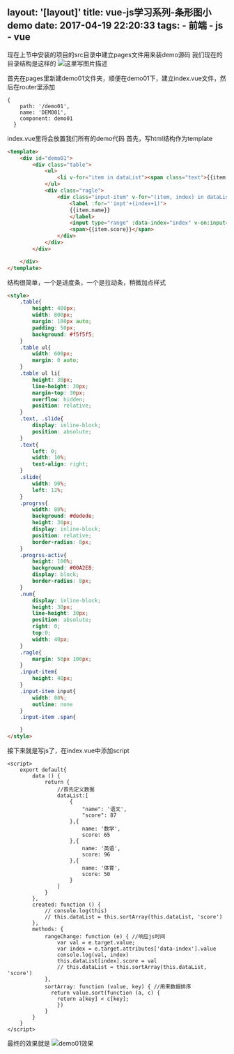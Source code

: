 layout: '[layout]'
title: vue-js学习系列-条形图小demo
date: 2017-04-19 22:20:33
tags:
	- 前端
	- js
	- vue
---

现在上节中安装的项目的src目录中建立pages文件用来装demo源码
我们现在的目录结构是这样的
![这里写图片描述](http://img.blog.csdn.net/20170417214935878?watermark/2/text/aHR0cDovL2Jsb2cuY3Nkbi5uZXQvdTAxMjQwOTg0OA==/font/5a6L5L2T/fontsize/400/fill/I0JBQkFCMA==/dissolve/70/gravity/SouthEast)
<!-- more -->
首先在pages里新建demo01文件夹，顺便在demo01下，建立index.vue文件，然后在router里添加
```
{
    path: '/demo01',
    name: 'DEMO01',
    component: demo01
  }
```
index.vue里将会放置我们所有的demo代码
首先，写html结构作为template
```html
<template>
	<div id="demo01">
		<div class="table">
			<ul>
				<li v-for="item in dataList"><span class="text">{{item.name}}</span><span class="slide"><div class="progrss"><i class="progrss-activ" :style="{width: item.score + '%'}"></i></div><span class="num">{{item.score}}</span></span></li>
			</ul>
			<div class="ragle">
				<div class="input-item" v-for="(item, index) in dataList">
					<label :for="'inpt'+(index+1)">
					{{item.name}}
					</label>
					<input type="range" :data-index="index" v-on:input="rangeChange" :id="'inpt'+(index+1)" :value="item.score" max="100" min="0" step="1"/>
					<span>{{item.score}}</span>
				</div>
			</div>
		</div>

	</div>
</template>
```
结构很简单，一个是进度条，一个是拉动条，稍微加点样式
```html
<style>
	.table{
		height: 400px;
		width: 800px;
		margin: 100px auto;
		padding: 50px;
		background: #f5f5f5;
	}
	.table ul{
		width: 600px;
		margin: 0 auto;
	}
	.table ul li{
		height: 30px;
		line-height: 30px;
		margin-top: 30px;
		overflow: hidden;
		position: relative;
	}
	.text, .slide{
		display: inline-block;
		position: absolute;
	}
	.text{
		left: 0;
		width: 10%;
		text-align: right;
	}
	.slide{
		width: 90%;
		left: 12%;
	}
	.progrss{
		width: 80%;
		background: #dedede;
		height: 30px;
		display: inline-block;
		position: relative;
		border-radius: 8px;
	}
	.progrss-activ{
		height: 100%;
		background: #00A2E8;
		display: block;
		border-radius: 8px;
	}
	.num{
		display: inline-block;
		height: 30px;
		line-height: 30px;
		position: absolute;
		right: 0;
		top:0;
		width: 40px;
	}
	.ragle{
		margin: 50px 100px;
	}
	.input-item{
		height: 40px;
	}
	.input-item input{
		width: 80%;
		outline: none
	}
	.input-item .span{

	}
</style>
```
接下来就是写js了，在index.vue中添加script
```
<script>
	export default{
		data () {
			return {
				//首先定义数据
				dataList:[
					{
						"name": '语文',
						"score": 87
					},{
						name: '数学',
						score: 65
					},{
						name: '英语',
						score: 96
					},{
						name: '体育',
						score: 50
					}
				]
			}
		},
		created: function () {
			// console.log(this)
			// this.dataList = this.sortArray(this.dataList, 'score')
		},
		methods: {
			rangeChange: function (e) { //响应js时间
				var val = e.target.value;
				var index = e.target.attributes['data-index'].value
				console.log(val, index)
				this.dataList[index].score = val
				// this.dataList = this.sortArray(this.dataList, 'score')
			},
			sortArray: function (value, key) { //用来数据排序
			  return value.sort(function (a, c) {
			    return a[key] < c[key];
			 	})
			}
		}
	}
</script>
```
最终的效果就是
![demo01效果](http://img.blog.csdn.net/20170417215645202?watermark/2/text/aHR0cDovL2Jsb2cuY3Nkbi5uZXQvdTAxMjQwOTg0OA==/font/5a6L5L2T/fontsize/400/fill/I0JBQkFCMA==/dissolve/70/gravity/SouthEast)
